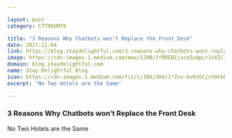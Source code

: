 ```yaml
---

layout: post
category: C7T0KGMT9

title: "3 Reasons Why Chatbots won’t Replace the Front Desk"
date: 2017-11-04
link: https://blog.staydelightful.com/3-reasons-why-chatbots-wont-replace-the-front-desk-876b1b63f1ec?source=rss------machine_learning-5
image: https://cdn-images-1.medium.com/max/1200/1*DREB1jsco5u9pLrJnXICfQ.jpeg
domain: blog.staydelightful.com
name: Stay Delightful Blog
icon: https://cdn-images-1.medium.com/fit/c/304/304/1*Zxv-bv9zGCjstHtkDHNPTA.png
excerpt: "No Two Hotels are the Same"

---
```


### 3 Reasons Why Chatbots won’t Replace the Front Desk

No Two Hotels are the Same